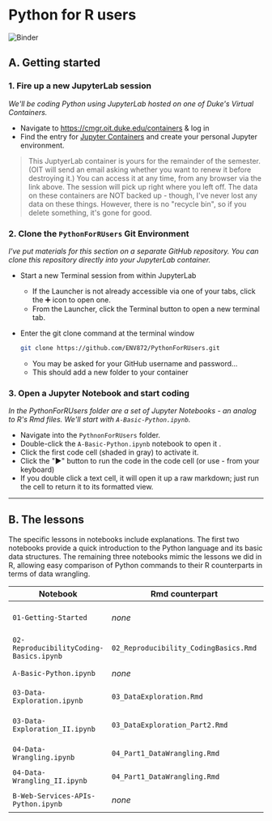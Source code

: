 # Python for R users

![Binder](https://mybinder.org/badge_logo.svg)

## A. Getting started

### 1. Fire up a new JupyterLab session 

*We'll be coding Python using JupyterLab hosted on one of Duke's Virtual Containers.*

* Navigate to https://cmgr.oit.duke.edu/containers & log in
* Find the entry for [Jupyter Containers](https://cmgr.oit.duke.edu/containers/Jupyter) and create your personal Jupyter environment.

> This JuptyerLab container is yours for the remainder of the semester. (OIT will send an email asking whether you want to renew it before destroying it.) You can access it at any time, from any browser via the link above. The session will pick up right where you left off. The data on these containers are NOT backed up - though, I've never lost any data on these things. However, there is no "recycle bin", so if you delete something, it's gone for good.



### 2. Clone the `PythonForRUsers` Git Environment

*I've put materials for this section on a separate GitHub repository. You can clone this repository directly into your JupyterLab container.* 

* Start a new Terminal session from within JupyterLab

  * If the Launcher is not already accessible via one of your tabs, click the :heavy_plus_sign: icon to open one. 
  * From the Launcher, click the Terminal button to open a new terminal tab.

* Enter the git clone command at the terminal window

  ```bash
  git clone https://github.com/ENV872/PythonForRUsers.git
  ```

  * You may be asked for your GitHub username and password...
  * This should add a new folder to your container



### 3. Open a Jupyter Notebook and start coding

*In the PythonForRUsers folder are a set of Jupyter Notebooks - an analog to R's Rmd files. We'll start with `A-Basic-Python.ipynb`.*

* Navigate into the `PythnonForRUsers` folder.
* Double-click the `A-Basic-Python.ipynb` notebook to open it . 
* Click the first code cell (shaded in gray) to activate it.
* Click the "►" button to run the code in the code cell (or use <ctrl>-<enter> from your keyboard)
* If you double click a text cell, it will open it up a raw markdown; just run the cell to return it to its formatted view.

---



## B. The lessons

The specific lessons in notebooks include explanations. The first two notebooks provide a quick introduction to the Python language and its basic data structures. The remaining three notebooks mimic the lessons we did in R, allowing easy comparison of Python commands to their R counterparts in terms of data wrangling.  

| Notebook                                | Rmd counterpart                       | Topics                      |
| --------------------------------------- | ------------------------------------- | --------------------------- |
| `01-Getting-Started`                    | *none*                                | Quick tour of JupyterLab    |
| `02-ReproducibilityCoding-Basics.ipynb` | `02_Reproducibility_CodingBasics.Rmd` | Basics of Python...         |
| `A-Basic-Python.ipynb`                  | *none*                                | Basics of Python...         |
| `03-Data-Exploration.ipynb`             | `03_DataExploration.Rmd`              | Data Exploration            |
| `03-Data-Exploration_II.ipynb`          | `03_DataExploration_Part2.Rmd`        | Exploration & Visualization |
| `04-Data-Wrangling.ipynb`               | `04_Part1_DataWrangling.Rmd`          | Data Wrangling              |
| `04-Data-Wrangling_II.ipynb`            | `04_Part1_DataWrangling.Rmd`          | More Data Wrangling         |
| `B-Web-Services-APIs-Python.ipynb`      | *none*                                | Scraping data               |

 
